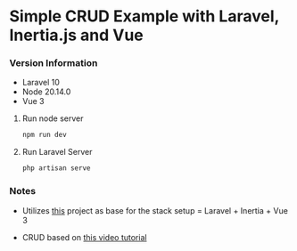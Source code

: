 # Simple CRUD Example with Laravel, Inertia.js and Vue

### Version Information

-   Laravel 10
-   Node 20.14.0
-   Vue 3

1.  Run node server

    ```sh
    npm run dev
    ```

2.  Run Laravel Server

    ```sh
    php artisan serve
    ```



### Notes

- Utilizes [this](https://github.com/ferdyhape/Starter-Laravel-Inertia) project as base for the stack setup = Laravel + Inertia + Vue 3 

- CRUD based on [this video tutorial](https://www.youtube.com/watch?v=V-FhBu7agiM)
